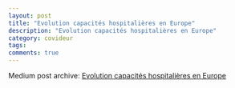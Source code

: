 ```yaml
---
layout: post
title: "Evolution capacités hospitalières en Europe"
description: "Evolution capacités hospitalières en Europe"
category: covideur
tags: 
comments: true
---
```


Medium post archive: [Evolution capacités hospitalières en Europe](https://chrisgodlak.medium.com/evolution-capacit%C3%A9s-hospitali%C3%A8res-en-europe-7d4e6bb7d519)
